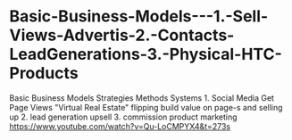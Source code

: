 # Basic-Business-Models---1.-Sell-Views-Advertis-2.-Contacts-LeadGenerations-3.-Physical-HTC-Products
Basic Business Models Strategies Methods Systems 1. Social Media Get Page Views "Virtual Real Estate" flipping build value on page-s and selling up 2. lead generation upsell 3. commission product marketing
https://www.youtube.com/watch?v=Qu-LoCMPYX4&t=273s

